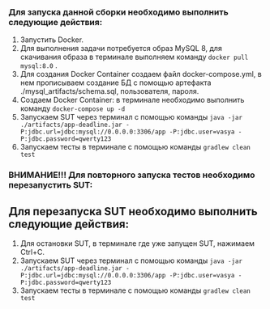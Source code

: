 ### Для запуска данной сборки необходимо выполнить следующие действия:

1. Запустить Docker.
2. Для выполнения задачи потребуется образ MySQL 8, для скачивания образа в терминале выполняем команду `docker pull mysql:8.0` .
3. Для создания Docker Container создаем файл docker-compose.yml, в нем прописываем создание БД с помощью артефакта ./mysql_artifacts/schema.sql, пользователя, пароля.
4. Создаем Docker Container: в терминале необходимо выполнить команду `docker-compose up -d`
5. Запускаем SUT через терминал с помощью команды `java -jar ./artifacts/app-deadline.jar -P:jdbc.url=jdbc:mysql://0.0.0.0:3306/app -P:jdbc.user=vasya -P:jdbc.password=qwerty123`
6. Запускаем тесты в терминале с помощью команды `gradlew clean test`

### ВНИМАНИЕ!!! Для повторного запуска тестов необходимо перезапустить SUT:
## Для перезапуска SUT необходимо выполнить следующие действия:
1. Для остановки SUT, в терминале где уже запущен SUT, нажимаем Ctrl+C. 
1. Запускаем SUT через терминал с помощью команды `java -jar ./artifacts/app-deadline.jar -P:jdbc.url=jdbc:mysql://0.0.0.0:3306/app -P:jdbc.user=vasya -P:jdbc.password=qwerty123`
2. Запускаем тесты в терминале с помощью команды `gradlew clean test`